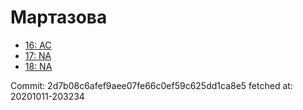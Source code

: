 # Мартазова
- [16: AC](16.md)
- [17: NA](17.md)
- [18: NA](18.md)

Commit: 2d7b08c6afef9aee07fe66c0ef59c625dd1ca8e5
 fetched at: 20201011-203234
